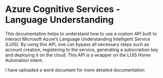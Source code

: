 # Azure Cognitive Services - Language Understanding

This documentation helps to understand how to use a custom API built to interact Microsoft Azure’s Language Understanding Intelligent Service (LUIS). By using this API, one can bypass all necessary steps such as account creation, registering to the service, generating a subscription key and deploying it on the cloud. This API is a wrapper on the LUIS Home Automation intent. 

I have uploaded a word document for more detailed documentation
